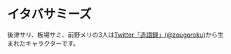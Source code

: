 # イタバサミーズ

後津サリ、板場サミ、前野メリの3人は[Twitter「造語録」(@zougoroku)](http://twitter.com/zougoroku)から生まれたキャラクターです。
